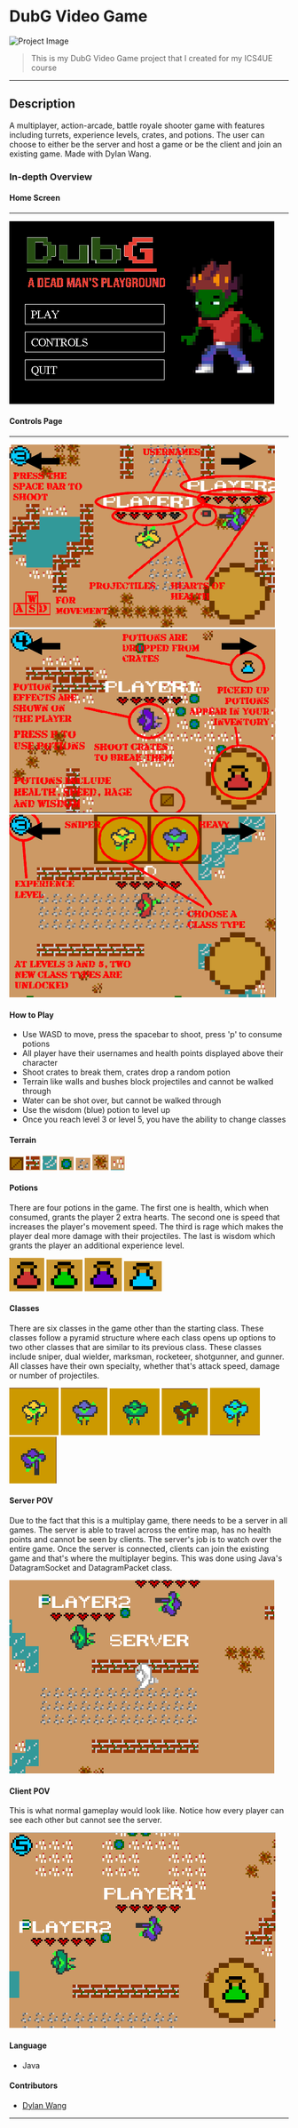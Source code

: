 # DubG Video Game

![Project Image](https://braydonwang.github.io/dubg.png)

> This is my DubG Video Game project that I created for my ICS4UE course

---

## Description

A multiplayer, action-arcade, battle royale shooter game with features including turrets, experience levels, crates, and potions. The user can choose to either be the server and host a game or be the client and join an existing game. Made with Dylan Wang.

### In-depth Overview

#### Home Screen
---

![HomeScreen](https://github.com/braydonwang/DubG/blob/main/HomeScreen.png)

#### Controls Page
---
![Controls1](https://github.com/braydonwang/DubG/blob/main/ControlsPage1.png)
![Controls2](https://github.com/braydonwang/DubG/blob/main/ControlsPage2.png)
![Controls3](https://github.com/braydonwang/DubG/blob/main/ControlsPage3.png)

#### How to Play

- Use WASD to move, press the spacebar to shoot, press 'p' to consume potions
- All player have their usernames and health points displayed above their character
- Shoot crates to break them, crates drop a random potion
- Terrain like walls and bushes block projectiles and cannot be walked through
- Water can be shot over, but cannot be walked through
- Use the wisdom (blue) potion to level up
- Once you reach level 3 or level 5, you have the ability to change classes

#### Terrain

![CrateTile](https://github.com/braydonwang/DubG/blob/main/CrateTile.png)
![WallTile](https://github.com/braydonwang/DubG/blob/main/WallTile.png)
![WaterTile](https://github.com/braydonwang/DubG/blob/main/WaterTile.png)
![BushTile](https://github.com/braydonwang/DubG/blob/main/BushTile.png)
![RockTile](https://github.com/braydonwang/DubG/blob/main/RockTIle.png)
![WeedTile](https://github.com/braydonwang/DubG/blob/main/WeedTile.png)
![MushroomTile](https://github.com/braydonwang/DubG/blob/main/MushroomTile.png)

#### Potions

There are four potions in the game. The first one is health, which when consumed, grants the player 2 extra hearts. The second one is speed that increases the player's movement speed. The third is rage which makes the player deal more damage with their projectiles. The last is wisdom which grants the player an additional experience level.

![HealthPot](https://github.com/braydonwang/DubG/blob/main/HealthPot.png)
![SpeedPot](https://github.com/braydonwang/DubG/blob/main/SpeedPot.png)
![RagePot](https://github.com/braydonwang/DubG/blob/main/RagePot.png)
![WisdomPot](https://github.com/braydonwang/DubG/blob/main/WisdomPot.png)


#### Classes

There are six classes in the game other than the starting class. These classes follow a pyramid structure where each class opens up options to two other classes that are similar to its previous class. These classes include sniper, dual wielder, marksman, rocketeer, shotgunner, and gunner. All classes have their own specialty, whether that's attack speed, damage or number of projectiles. 

![Class1](https://github.com/braydonwang/DubG/blob/main/Class1.png)
![Class2](https://github.com/braydonwang/DubG/blob/main/Class2.png)
![Class3](https://github.com/braydonwang/DubG/blob/main/Class3.png)
![Class4](https://github.com/braydonwang/DubG/blob/main/Class4.png)
![Class5](https://github.com/braydonwang/DubG/blob/main/Class5.png)
![Class6](https://github.com/braydonwang/DubG/blob/main/Class6.png)


#### Server POV

Due to the fact that this is a multiplay game, there needs to be a server in all games. The server is able to travel across the entire map, has no health points and cannot be seen by clients. The server's job is to watch over the entire game. Once the server is connected, clients can join the existing game and that's where the multiplayer begins. This was done using Java's DatagramSocket and DatagramPacket class.

![ServerPOV](https://github.com/braydonwang/DubG/blob/main/ServerPOV.png)

#### Client POV

This is what normal gameplay would look like. Notice how every player can see each other but cannot see the server.

![ClientPOV](https://github.com/braydonwang/DubG/blob/main/ClientPOV.png)

#### Language

- Java

#### Contributors

- [Dylan Wang](https://github.com/dylanwang0)

---
